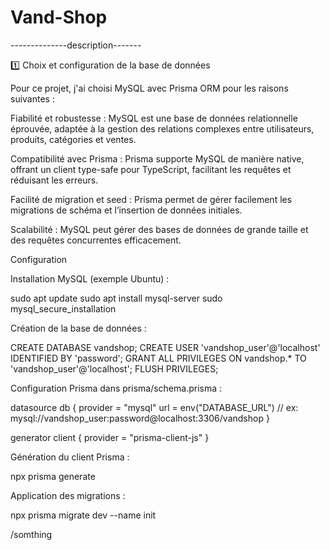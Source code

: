 # Vand-Shop
--------------description-------


1️⃣ Choix et configuration de la base de données

Pour ce projet, j'ai choisi MySQL avec Prisma ORM pour les raisons suivantes :

Fiabilité et robustesse : MySQL est une base de données relationnelle éprouvée, adaptée à la gestion des relations complexes entre utilisateurs, produits, catégories et ventes.

Compatibilité avec Prisma : Prisma supporte MySQL de manière native, offrant un client type-safe pour TypeScript, facilitant les requêtes et réduisant les erreurs.

Facilité de migration et seed : Prisma permet de gérer facilement les migrations de schéma et l’insertion de données initiales.

Scalabilité : MySQL peut gérer des bases de données de grande taille et des requêtes concurrentes efficacement.

Configuration

Installation MySQL (exemple Ubuntu) :

sudo apt update
sudo apt install mysql-server
sudo mysql_secure_installation


Création de la base de données :

CREATE DATABASE vandshop;
CREATE USER 'vandshop_user'@'localhost' IDENTIFIED BY 'password';
GRANT ALL PRIVILEGES ON vandshop.* TO 'vandshop_user'@'localhost';
FLUSH PRIVILEGES;


Configuration Prisma dans prisma/schema.prisma :

datasource db {
  provider = "mysql"
  url      = env("DATABASE_URL") // ex: mysql://vandshop_user:password@localhost:3306/vandshop
}

generator client {
  provider = "prisma-client-js"
}


Génération du client Prisma :

npx prisma generate


Application des migrations :

npx prisma migrate dev --name init

/somthing
